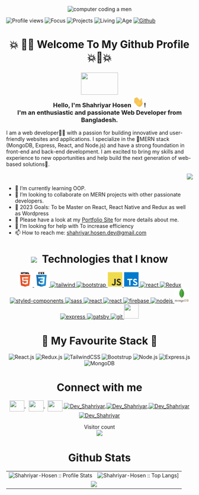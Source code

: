 <p align="center" ><img alt="computer coding a men" src="https://i.ibb.co/9pNj7M3/coding.gif" width="100%" height="320" /></p>

<!-- Badge -->

![Profile views](https://gpvc.arturio.dev/Shahriyar-Hosen)
![Focus](https://img.shields.io/badge/focus-FullStack-critical)
![Projects](https://img.shields.io/badge/projects-30-important)
![Living](https://img.shields.io/badge/living-Natore-3c9)
![Age](https://img.shields.io/badge/age-22-blueviolet)
[![Github](https://img.shields.io/github/followers/Shahriyar-Hosen?label=Follow&style=social)](https://github.com/Shahriyar-Hosen)&nbsp;

<!--START_SECTION:waka-->
<!-- ![Code Time](http://img.shields.io/badge/Code%20Time-1%2C187%20hrs%2034%20mins-blue)
 -->
<!-- ![views](https://komarev.com/ghpvc/?username=shahriyarhosen&label=Profile%20views&color=0e75b6&style=flat) -->

<!-- === === === === === === === === === === === === === === -->

<!-- ✦✦✦ -->

<h1 align="center" >💥 💫💥 Welcome To My Github Profile 💥💫💥</h1>

<div>

  <h3 align="center">
    <!--Bd flag-->
    <img src="https://bestanimations.com/media/bangladesh/1932860375bangladesh-flag-waving-gif-animation-6.gif#.Y7aWtlAZZRY.link" width="100px" height="60px"/> 
    <br/> 
    Hello, I'm Shahriyar Hosen <img src="https://raw.githubusercontent.com/ABSphreak/ABSphreak/master/gifs/Hi.gif" width="30px" height="30px">! 
    <br/> 
    I'm an enthusiastic and passionate Web Developer from Bangladesh.
  </h3>

  <div align="left" text-align= "justify">
    I am a web developer💖✨ with a passion for building innovative and user-friendly websites and applications. I specialize in the 🎯MERN stack (MongoDB, Express, React, and Node.js) and have a strong foundation in front-end and back-end development. I am excited to bring my skills and experience to new opportunities and help build the next generation of web-based solutions🚀.
  </div>
  <br />

<div>

<!-- <h3 align="center"> Hi 👋, I'm Front End Developer.</h3> -->

<!-- I'm Shahriar Hosen web developer from Bangladesh. I love web development because I can showcase my creativity in this work. I want to see myself as a skilled web developer through my hard work. I am just starting my career so I want to work with the kind of people so that I can improve myself professionally and personally through them. my goal is to finish the job on time and do my best to get the job done beautifully. -->

<!-- === === === === === === === === === === === === === === -->

<!-- - 🌱 I’m currently working INMOGR
- 🤔 I’m looking for help with To increase efficiency
- 📫 How to reach me: shahriyar.hosen.dev@gmail.com
- 🕵️‍♂️ My portfolio: https://shahriyar-hosen.web.app/
- 💻 Currently working project:- [Traveling Agency Website](https://traveling-agency.web.app/) -->
<!-- right side img -->
<img align='right' height='180'  src='https://user-images.githubusercontent.com/113727503/211640671-ad9fe273-eccd-472c-b563-aadbf7410b16.gif'>
<br />

<div>
<!-- left side section -->

- 🌱 I’m currently learning OOP.
- 👯 I’m looking to collaborate on MERN projects with other passionate developers.
- 🥅 2023 Goals: To be Master on React, React Native and Redux as well as Wordpress
- 🎯 Please have a look at my [Portfolio Site](https://shahriyar-hosen.web.app/) for more details about me.
- 🤔 I’m looking for help with To increase efficiency
- 📫 How to reach me: shahriyar.hosen.dev@gmail.com
</div>

<!-- === === === === === === Technologies that I know === === === === === === === -->

<h1 align="center">
  <img src = "https://media2.giphy.com/media/QssGEmpkyEOhBCb7e1/giphy.gif?cid=ecf05e47a0n3gi1bfqntqmob8g9aid1oyj2wr3ds3mg700bl&rid=giphy.gif" width='50'/>
  &nbsp;Technologies that I know
</h1>

<p align="center">
  <a href="https://www.w3.org/html/" target="_blank" rel="noreferrer"> 
  <img src="https://raw.githubusercontent.com/devicons/devicon/master/icons/html5/html5-original-wordmark.svg" alt="html5" width="40" height="40"/> 
  </a> 
  <a href="https://www.w3schools.com/css/" target="_blank" rel="noreferrer"> 
  <img src="https://raw.githubusercontent.com/devicons/devicon/master/icons/css3/css3-original-wordmark.svg" alt="css3" width="40" height="40"/> 
  </a> 
  <a href="https://tailwindcss.com/" target="_blank" rel="noreferrer"> 
  <img src="https://www.vectorlogo.zone/logos/tailwindcss/tailwindcss-icon.svg" alt="tailwind" width="40" height="40"/> 
  </a> 
  <a href="https://getbootstrap.com" target="_blank" rel="noreferrer"> 
  <img src="https://i.ibb.co/6BRCwLQ/bootstrap.png" alt="bootstrap" width="40" height="40"/> 
  </a> 
  <a href="https://developer.mozilla.org/en-US/docs/Web/JavaScript" target="_blank" rel="noreferrer"> 
  <img src="https://raw.githubusercontent.com/devicons/devicon/master/icons/javascript/javascript-original.svg" alt="javascript" width="40" height="40"/> 
  </a>
  <a href="https://www.typescriptlang.org/" target="_blank" rel="noreferrer"> 
  <img src="https://raw.githubusercontent.com/devicons/devicon/master/icons/typescript/typescript-original.svg" alt="typescript" width="40" height="40"/> 
  </a>
  <a href="https://reactjs.org/" target="_blank" rel="noreferrer"> 
  <img src="https://i.ibb.co/5xXVNVh/react.png" alt="react" width="40" height="40"/> 
  </a> 
  <a href="https://redux.js.org/" target="_blank" rel="noreferrer"> 
  <img src="https://i.ibb.co/v4BFdS7/Redux.png" alt="Redux" width="40" height="40"/> 
  </a> 
  <a href="https://styled-components.com/" target="_blank" rel="noreferrer"> 
  <img src="https://res.cloudinary.com/dev-shahriyar/image/upload/v1677149819/Store/styled-components_uwtdhi.png" alt="styled-components" width="40" height="40"/> 
  </a> 
  <a href="https://sass-lang.com/" target="_blank" rel="noreferrer"> 
  <img src="https://res.cloudinary.com/dev-shahriyar/image/upload/v1677149356/Store/sass_dh63as.svg" alt="sass" width="40" height="40"/> 
  </a> 
  <a href="https://reactrouter.com/" target="_blank" rel="noreferrer"> 
  <img src="https://i.ibb.co/72RyCgr/route-removebg-preview.png" alt="react" width="40" height="40"/> 
  </a>
  <a href="https://react-query.tanstack.com/" target="_blank" rel="noreferrer"> 
  <img src="https://i.ibb.co/KG89Bqd/Screenshot-1-removebg-preview.png" alt="react" width="40" height="40"/> 
  </a>
  <a href="https://firebase.google.com/" target="_blank" rel="noreferrer"> 
  <img src="https://www.vectorlogo.zone/logos/firebase/firebase-icon.svg" alt="firebase" width="40" height="40"/> 
  </a>

  <a href="https://nodejs.org" target="_blank" rel="noreferrer"> 
  <img src="https://res.cloudinary.com/dev-shahriyar/image/upload/v1676877581/Store/node-js_yvcjpp.png" alt="nodejs" width="35" height="40"/> 
  </a> 
  <a href="https://www.mongodb.com/" target="_blank" rel="noreferrer"> 
  <img src="https://raw.githubusercontent.com/devicons/devicon/master/icons/mongodb/mongodb-original-wordmark.svg" alt="mongodb" width="40" height="40"/> 
  </a> 
  <a href="https://expressjs.com" target="_blank" rel="noreferrer"> 
  <img src="https://res.cloudinary.com/dev-shahriyar/image/upload/v1676877264/Store/Express-js_r4har1.png" alt="express" width="40" height="40"/> 
  </a>

  <a href="https://www.gatsbyjs.com/" target="_blank" rel="noreferrer"> 
  <img src="https://res.cloudinary.com/dev-shahriyar/image/upload/v1677149356/Store/gatsby_nk1bel.svg" alt="gatsby" width="40" height="40"/> 
  </a>

  <a href="https://git-scm.com/" target="_blank" rel="noreferrer"> 
  <img src="https://www.vectorlogo.zone/logos/git-scm/git-scm-icon.svg" alt="git" width="40" height="40"/> 
  </a>

  <a href="https://app.netlify.com/" target="_blank" rel="noreferrer"> 
  <img src="https://i.ibb.co/HXbptwp/5bSckoxz.png" width="40" height="40"/> 
  </a> 
</p>

<!-- === === === === === === Contribution Graph === === === === === === === === -->

<!--Other Mode -->
<!--chartreuse-dark  -->
<!-- gotham -->
<!-- <h3 align="center">Contribution Graph</h3>

[![Shahriyar-Hosen's github activity graph](https://activity-graph.herokuapp.com/graph?username=Shahriyar-Hosen&theme=chartreuse-dark)](https://github.com/ashutosh00710/github-readme-activity-graph)
<br> -->

 <!--  === === === === === === === Favourite Stack === === === === === === === ===  -->

<h1 align="center">💖 My Favourite Stack 💖</h1>

<div align="center">
  <img alt="React.js" src="https://img.shields.io/badge/React-20232A?style=for-the-badge&logo=react&logoColor=61DAFB" />
  <img alt="Redux.js" src="https://img.shields.io/badge/Redux-593D88?style=for-the-badge&logo=redux&logoColor=white" />
  <img alt="TailwindCSS" src="https://img.shields.io/badge/Tailwind_CSS-38B2AC?style=for-the-badge&logo=tailwind-css&logoColor=white"/>
  <img alt="Bootstrup" src="https://img.shields.io/badge/Bootstrap-563D7C?style=for-the-badge&logo=bootstrap&logoColor=white"/>  
  <img alt="Node.js" src="https://img.shields.io/badge/Node.js-43853D?style=for-the-badge&logo=node.js&logoColor=white" />
  <img alt="Express.js" src="https://img.shields.io/badge/express.js-%23404d59.svg?style=for-the-badge&logo=express&logoColor=%2361DAFB"/>
  <img alt="MongoDB" src="https://img.shields.io/badge/MongoDB-4EA94B?style=for-the-badge&logo=mongodb&logoColor=white" />
</div>

<!-- === === === === === === Connect with me === === === === === === === === -->

<h1 align="center">Connect with me</h1>

<p align="center">
  <a href="mailto:shahriyar.hosen.dev@gmail.com" target="_blank" rel="noopener" >
  <img align="center" src="https://www.pngkey.com/png/full/84-840977_email-png-icon.png" height="30" width="40"/>
  </a>&nbsp;
  <a href="https://stackoverflow.com/users/18384022/shahriyar-hosen" target="_blank" rel="noopener" >
  <img align="center" src="https://cdn.iconscout.com/icon/free/png-256/stackoverflow-2-432547.png" height="30" width="40"/>
  </a>&nbsp;
  <a href="https://shahriyar-hosen.web.app/" target="_blank" rel="noopener">
  <img align="center" src="https://i.ibb.co/j68NX6q/protfolio.png" height="30" width="40" />
  </a>
  <a  href="https://twitter.com/Dev_Shahriyar" target="blank">
  <img  align="center" src="https://raw.githubusercontent.com/rahuldkjain/github-profile-readme-generator/master/src/images/icons/Social/twitter.svg" alt="Dev_Shahriyar" height="30" width="40" />
  </a>
  <a href="https://www.linkedin.com/in/shahriyar-hossen/" target="blank">
  <img align="center" src="https://raw.githubusercontent.com/rahuldkjain/github-profile-readme-generator/master/src/images/icons/Social/linked-in-alt.svg" alt="Dev_Shahriyar" height="30" width="40" />
  </a>
  <a href="https://www.facebook.com/shahriyar.hosen.dev/" target="blank">
  <img align="center" src="https://raw.githubusercontent.com/rahuldkjain/github-profile-readme-generator/master/src/images/icons/Social/facebook.svg" alt="Dev_Shahriyar" height="30" width="40" />
  </a>
  <a href="https://www.instagram.com/dev_shahriyar/" target="blank">
  <img align="center" src="https://raw.githubusercontent.com/rahuldkjain/github-profile-readme-generator/master/src/images/icons/Social/instagram.svg" alt="Dev_Shahriyar" height="30" width="40" />
  </a>
</p>

<!-- Visitor count -->
  <p align="center"> 
    Visitor count <br/>
    <img src="https://profile-counter.glitch.me/shahriyarhosen/count.svg" />
  </p>

<p align="center">
   <table>
   <h1 align="center">Github Stats</h1>
       <tr>
       <td><img alt="Shahriyar-Hosen :: Profile Stats" src="https://github-readme-stats.vercel.app/api?username=Shahriyar-Hosen&theme=blue-green&amp;show_icons=true&amp;count_private=true&amp;hide_border=true" /></td>
        <!--     &hide=html     -->
       <td><img alt="Shahriyar-Hosen :: Top Langs]" src="https://github-readme-stats.vercel.app/api/top-langs/?username=Shahriyar-Hosen&langs_count=14&theme=blue-green&layout=compact&hide=html"> </td>
     </tr>
     <tr>
        <td colspan="2" align="center"><img  align="center" src="https://github-readme-streak-stats.herokuapp.com?user=Shahriyar-Hosen&theme=blue-green&hide_border=true"></td>
     </tr>
   </table>
</p>
